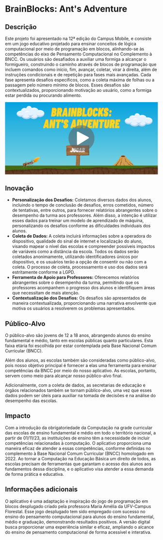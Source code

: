 # BrainBlocks: Ant's Adventure

## Descrição

Este projeto foi apresentado na 12ª edição do Campus Mobile, e consiste em um jogo educativo projetado para ensinar conceitos de lógica computacional por meio de programação em blocos, alinhando-se às competências do eixo de Pensamento Computacional no Complemento à BNCC. Os usuários são desafiados a auxiliar uma formiga a alcançar o formigueiro, construindo o caminho através de blocos de programação que incluem comandos como início, fim, avançar, coletar, virar à direita, além de instruções condicionais e de repetição para fases mais avançadas. Cada fase apresenta desafios específicos, como a coleta máxima de folhas ou a passagem pelo número mínimo de blocos. Esses desafios são contextualizados, proporcionando motivação ao usuário, como a formiga estar perdida ou procurando alimento. 

[![Assista ao vídeo de demonstração](images/inicio.png)](https://drive.google.com/file/d/12sCaTmmA9gxjiuKzDYsw1SyURCtZ09Sf/view?usp=sharing)

## Inovação

- **Personalização dos Desafios:** Coletamos diversos dados dos alunos, incluindo o tempo de conclusão de desafios, erros cometidos, número de tentativas, entre outros, para fornecer relatórios abrangentes sobre o desempenho da turma aos professores. Além disso, a intenção é utilizar esses dados para treinar um modelo de aprendizado de máquina, personalizando os desafios conforme as dificuldades individuais dos alunos.
- **Coleta de Dados:** A coleta incluirá informações sobre a operadora do dispositivo, qualidade do sinal de internet e localização do aluno, visando mapear o nível das escolas e compreender possíveis impactos de variáveis como a distância da escola. Todos os dados serão coletados anonimamente, utilizando identificadores únicos por dispositivo, e os usuários terão a opção de consentir ou não com a coleta. O processo de coleta, processamento e uso dos dados será estritamente conforme a LGPD.
- **Ferramenta de Apoio para Professores:** Oferecemos relatórios abrangentes sobre o desempenho da turma, permitindo que os professores acompanhem o progresso dos alunos e identifiquem áreas que necessitam de mais atenção.
- **Contextualização dos Desafios:** Os desafios são apresentados de maneira contextualizada, proporcionando uma narrativa envolvente que motiva os usuários a resolverem os problemas apresentados.

## Público-Alvo

O público-alvo são jovens de 12 a 18 anos, abrangendo alunos do ensino fundamental e médio, tanto em escolas públicas quanto particulares. Esta faixa etária foi escolhida por estar contemplada pela Base Nacional Comum Curricular (BNCC). 

Além dos alunos, as escolas também são consideradas como público-alvo, pois nosso objetivo principal é fornecer a elas uma ferramenta para ensinar competências da BNCC por meio do nosso aplicativo. As escolas, portanto, servem como meio para alcançar nosso público-alvo final. 

Adicionalmente, com a coleta de dados, as secretarias de educação e órgãos relacionados também se tornam público-alvo, uma vez que esses dados podem ser úteis para auxiliar na tomada de decisões e na análise do desempenho das escolas.

## Impacto

Com a introdução da obrigatoriedade da Computação na grade curricular das escolas de ensino fundamental e médio em todo o território nacional, a partir de 01/11/23, as instituições de ensino têm a necessidade de incluir competências relacionadas à computação. O aplicativo proporciona uma maneira eficaz de atender a essas competências, conforme definidas no complemento à Base Nacional Comum Curricular (BNCC) homologado em 2022. Ao tornar a Computação na Educação Básica um direito de todos, as escolas precisam de ferramentas que garantam o acesso dos alunos aos fundamentos dessa disciplina, e o aplicativo visa atender a essa demanda de forma prática e educativa.

## Informações adicionais

O aplicativo é uma adaptação e inspiração do jogo de programação em blocos desplugado criado pela professora Maria Amélia da UFV-Campus Florestal. Esse jogo desplugado tem sido empregado com sucesso no ensino do pensamento computacional para alunos do ensino fundamental, médio e graduação, demonstrando resultados positivos. A versão digital busca proporcionar uma experiência similar e eficaz, ampliando o alcance do ensino de pensamento computacional de forma acessível e interativa.
